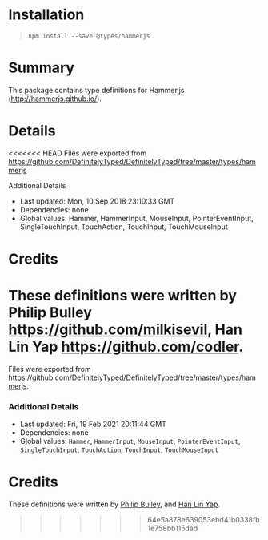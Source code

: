 # Installation
> `npm install --save @types/hammerjs`

# Summary
This package contains type definitions for Hammer.js (http://hammerjs.github.io/).

# Details
<<<<<<< HEAD
Files were exported from https://github.com/DefinitelyTyped/DefinitelyTyped/tree/master/types/hammerjs

Additional Details
 * Last updated: Mon, 10 Sep 2018 23:10:33 GMT
 * Dependencies: none
 * Global values: Hammer, HammerInput, MouseInput, PointerEventInput, SingleTouchInput, TouchAction, TouchInput, TouchMouseInput

# Credits
These definitions were written by Philip Bulley <https://github.com/milkisevil>, Han Lin Yap <https://github.com/codler>.
=======
Files were exported from https://github.com/DefinitelyTyped/DefinitelyTyped/tree/master/types/hammerjs.

### Additional Details
 * Last updated: Fri, 19 Feb 2021 20:11:44 GMT
 * Dependencies: none
 * Global values: `Hammer`, `HammerInput`, `MouseInput`, `PointerEventInput`, `SingleTouchInput`, `TouchAction`, `TouchInput`, `TouchMouseInput`

# Credits
These definitions were written by [Philip Bulley](https://github.com/milkisevil), and [Han Lin Yap](https://github.com/codler).
>>>>>>> 64e5a878e639053ebd41b0338fb1e758bb115dad
